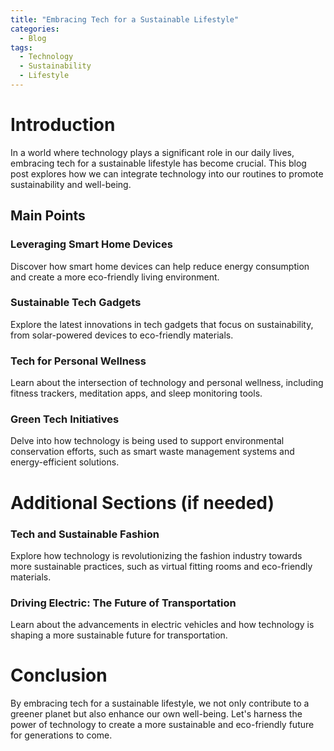 ```yaml
---
title: "Embracing Tech for a Sustainable Lifestyle"
categories:
  - Blog
tags:
  - Technology
  - Sustainability
  - Lifestyle
---
```


# Introduction
In a world where technology plays a significant role in our daily lives, embracing tech for a sustainable lifestyle has become crucial. This blog post explores how we can integrate technology into our routines to promote sustainability and well-being.

## Main Points
### Leveraging Smart Home Devices
Discover how smart home devices can help reduce energy consumption and create a more eco-friendly living environment.

### Sustainable Tech Gadgets
Explore the latest innovations in tech gadgets that focus on sustainability, from solar-powered devices to eco-friendly materials.

### Tech for Personal Wellness
Learn about the intersection of technology and personal wellness, including fitness trackers, meditation apps, and sleep monitoring tools.

### Green Tech Initiatives
Delve into how technology is being used to support environmental conservation efforts, such as smart waste management systems and energy-efficient solutions.

# Additional Sections (if needed)
### Tech and Sustainable Fashion
Explore how technology is revolutionizing the fashion industry towards more sustainable practices, such as virtual fitting rooms and eco-friendly materials.

### Driving Electric: The Future of Transportation
Learn about the advancements in electric vehicles and how technology is shaping a more sustainable future for transportation.

# Conclusion
By embracing tech for a sustainable lifestyle, we not only contribute to a greener planet but also enhance our own well-being. Let's harness the power of technology to create a more sustainable and eco-friendly future for generations to come.